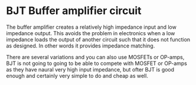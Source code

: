# BJT Buffer amplifier circuit

The buffer amplifier creates a relatively high impedance input and low impedance output. This avoids the problem in electronics when a low impedance
loads the output of another circuit such that it does not function as designed. In other words it provides impedance matching.

There are several variations and you can also use MOSFETs or OP-amps, BJT is not going to going to be able to compete with MOSFET or OP-amps as they
have naural very high input impedance, but ofter BJT is good enough and certainly very simple to do and cheap as well.
